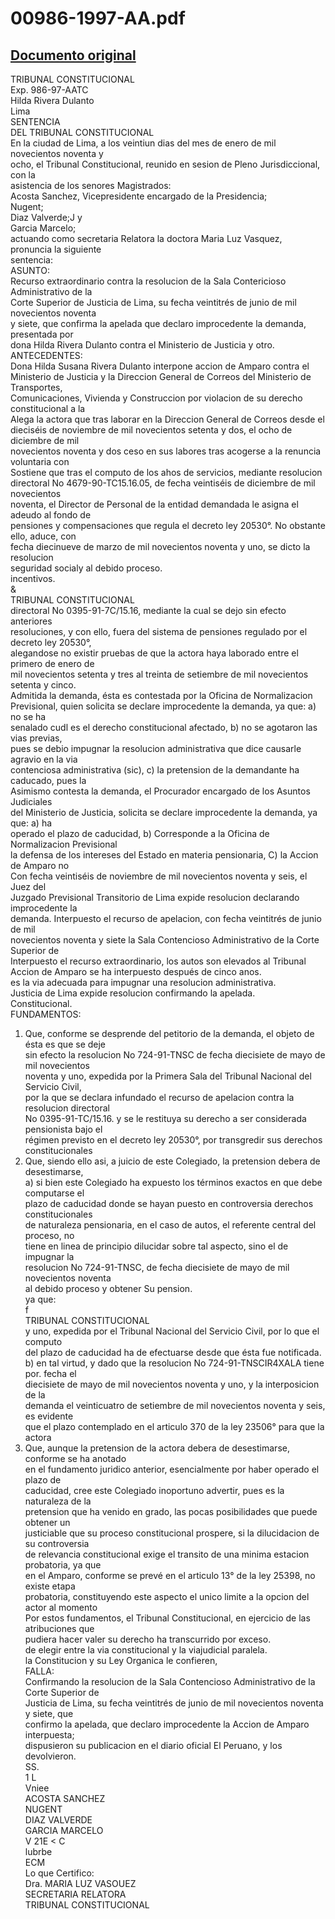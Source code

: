 
00986-1997-AA.pdf
=================
  
[Documento original](https://tc.gob.pe/jurisprudencia/1998/00986-1997-AA.pdf)  
---  
TRIBUNAL CONSTITUCIONAL  
Exp. 986-97-AATC  
Hilda Rivera Dulanto  
Lima  
SENTENCIA  
DEL TRIBUNAL CONSTITUCIONAL  
En la ciudad de Lima, a los veintiun dias del mes de enero de mil novecientos noventa y  
ocho, el Tribunal Constitucional, reunido en sesion de Pleno Jurisdiccional, con la  
asistencia de los senores Magistrados:  
Acosta Sanchez, Vicepresidente encargado de la Presidencia;  
Nugent;  
Diaz Valverde;J y  
Garcia Marcelo;  
actuando como secretaria Relatora la doctora Maria Luz Vasquez, pronuncia la siguiente  
sentencia:  
ASUNTO:  
Recurso extraordinario contra la resolucion de la Sala Contericioso Administrativo de la  
Corte Superior de Justicia de Lima, su fecha veintitrés de junio de mil novecientos noventa  
y siete, que confirma la apelada que declaro improcedente la demanda, presentada por  
dona Hilda Rivera Dulanto contra el Ministerio de Justicia y otro.  
ANTECEDENTES:  
Dona Hilda Susana Rivera Dulanto interpone accion de Amparo contra el  
Ministerio de Justicia y la Direccion General de Correos del Ministerio de Transportes,  
Comunicaciones, Vivienda y Construccion por violacion de su derecho constitucional a la  
Alega la actora que tras laborar en la Direccion General de Correos desde el  
dieciséis de noviembre de mil novecientos setenta y dos, el ocho de diciembre de mil  
novecientos noventa y dos ceso en sus labores tras acogerse a la renuncia voluntaria con  
Sostiene que tras el computo de los ahos de servicios, mediante resolucion  
directoral No 4679-90-TC15.16.05, de fecha veintiséis de diciembre de mil novecientos  
noventa, el Director de Personal de la entidad demandada le asigna el adeudo al fondo de  
pensiones y compensaciones que regula el decreto ley 20530°. No obstante ello, aduce, con  
fecha diecinueve de marzo de mil novecientos noventa y uno, se dicto la resolucion  
seguridad socialy al debido proceso.  
incentivos.  
&  
TRIBUNAL CONSTITUCIONAL  
directoral No 0395-91-7C/15.16, mediante la cual se dejo sin efecto anteriores  
resoluciones, y con ello, fuera del sistema de pensiones regulado por el decreto ley 20530°,  
alegandose no existir pruebas de que la actora haya laborado entre el primero de enero de  
mil novecientos setenta y tres al treinta de setiembre de mil novecientos setenta y cinco.  
Admitida la demanda, ésta es contestada por la Oficina de Normalizacion  
Previsional, quien solicita se declare improcedente la demanda, ya que: a) no se ha  
senalado cudl es el derecho constitucional afectado, b) no se agotaron las vias previas,  
pues se debio impugnar la resolucion administrativa que dice causarle agravio en la via  
contenciosa administrativa (sic), c) la pretension de la demandante ha caducado, pues la  
Asimismo contesta la demanda, el Procurador encargado de los Asuntos Judiciales  
del Ministerio de Justicia, solicita se declare improcedente la demanda, ya que: a) ha  
operado el plazo de caducidad, b) Corresponde a la Oficina de Normalizacion Previsional  
la defensa de los intereses del Estado en materia pensionaria, C) la Accion de Amparo no  
Con fecha veintiséis de noviembre de mil novecientos noventa y seis, el Juez del  
Juzgado Previsional Transitorio de Lima expide resolucion declarando improcedente la  
demanda. Interpuesto el recurso de apelacion, con fecha veintitrés de junio de mil  
novecientos noventa y siete la Sala Contencioso Administrativo de la Corte Superior de  
Interpuesto el recurso extraordinario, los autos son elevados al Tribunal  
Accion de Amparo se ha interpuesto después de cinco anos.  
es la via adecuada para impugnar una resolucion administrativa.  
Justicia de Lima expide resolucion confirmando la apelada.  
Constitucional.  
FUNDAMENTOS:  
1. Que, conforme se desprende del petitorio de la demanda, el objeto de ésta es que se deje  
sin efecto la resolucion No 724-91-TNSC de fecha diecisiete de mayo de mil novecientos  
noventa y uno, expedida por la Primera Sala del Tribunal Nacional del Servicio Civil,  
por la que se declara infundado el recurso de apelacion contra la resolucion directoral  
No 0395-91-TC/15.16. y se le restituya su derecho a ser considerada pensionista bajo el  
régimen previsto en el decreto ley 20530°, por transgredir sus derechos constitucionales  
2. Que, siendo ello asi, a juicio de este Colegiado, la pretension debera de desestimarse,  
a) si bien este Colegiado ha expuesto los términos exactos en que debe computarse el  
plazo de caducidad donde se hayan puesto en controversia derechos constitucionales  
de naturaleza pensionaria, en el caso de autos, el referente central del proceso, no  
tiene en linea de principio dilucidar sobre tal aspecto, sino el de impugnar la  
resolucion No 724-91-TNSC, de fecha diecisiete de mayo de mil novecientos noventa  
al debido proceso y obtener Su pension.  
ya que:  
f  
TRIBUNAL CONSTITUCIONAL  
y uno, expedida por el Tribunal Nacional del Servicio Civil, por lo que el computo  
del plazo de caducidad ha de efectuarse desde que ésta fue notificada.  
b) en tal virtud, y dado que la resolucion No 724-91-TNSCIR4XALA tiene por. fecha el  
diecisiete de mayo de mil novecientos noventa y uno, y la interposicion de la  
demanda el veinticuatro de setiembre de mil novecientos noventa y seis, es evidente  
que el plazo contemplado en el articulo 370 de la ley 23506° para que la actora  
3. Que, aunque la pretension de la actora debera de desestimarse, conforme se ha anotado  
en el fundamento juridico anterior, esencialmente por haber operado el plazo de  
caducidad, cree este Colegiado inoportuno advertir, pues es la naturaleza de la  
pretension que ha venido en grado, las pocas posibilidades que puede obtener un  
justiciable que su proceso constitucional prospere, si la dilucidacion de su controversia  
de relevancia constitucional exige el transito de una minima estacion probatoria, ya que  
en el Amparo, conforme se prevé en el articulo 13° de la ley 25398, no existe etapa  
probatoria, constituyendo este aspecto el unico limite a la opcion del actor al momento  
Por estos fundamentos, el Tribunal Constitucional, en ejercicio de las atribuciones que  
pudiera hacer valer su derecho ha transcurrido por exceso.  
de elegir entre la via constitucional y la viajudicial paralela.  
la Constitucion y su Ley Organica le confieren,  
FALLA:  
Confirmando la resolucion de la Sala Contencioso Administrativo de la Corte Superior de  
Justicia de Lima, su fecha veintitrés de junio de mil novecientos noventa y siete, que  
confirmo la apelada, que declaro improcedente la Accion de Amparo interpuesta;  
dispusieron su publicacion en el diario oficial El Peruano, y los devolvieron.  
SS.  
1 L  
Vniee  
ACOSTA SANCHEZ  
NUGENT  
DIAZ VALVERDE  
GARCIA MARCELO  
V 21E < C  
lubrbe  
ECM  
Lo que Certifico:  
Dra. MARIA LUZ VASOUEZ  
SECRETARIA RELATORA  
TRIBUNAL CONSTITUCIONAL